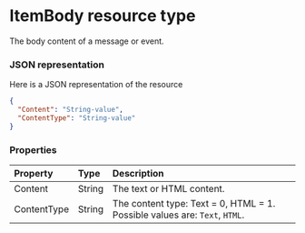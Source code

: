 # ItemBody resource type

The body content of a message or event.

### JSON representation

Here is a JSON representation of the resource

<!-- {
  "blockType": "resource",
  "optionalProperties": [

  ],
  "@odata.type": "microsoft.graph.itembody"
}-->

```json
{
  "Content": "String-value",
  "ContentType": "String-value"
}

```
### Properties
| Property	   | Type	|Description|
|:---------------|:--------|:----------|
|Content|String|The text or HTML content.|
|ContentType|String|The content type: Text = 0, HTML = 1. Possible values are: `Text`, `HTML`.|

<!-- uuid: 8fcb5dbc-d5aa-4681-8e31-b001d5168d79
2015-10-25 14:57:30 UTC -->
<!-- {
  "type": "#page.annotation",
  "description": "ItemBody resource",
  "keywords": "",
  "section": "documentation",
  "tocPath": ""
}-->